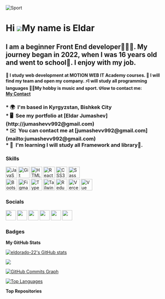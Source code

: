 ![Sport](https://i0.wp.com/fitonapp.com/wp-content/uploads/shutterstock_2182587873-scaled.jpg?fit=2560%2C1107&ssl=1)

<!-- https://outlawfitcamp.com/wp-content/uploads/2022/12/2023.png -->
<!-- https://avatars.dzeninfra.ru/get-zen_doc/3985976/pub_5f78646e952c3b370e7b3b23_5f7864b761e6d41ef5d8c226/scale_1200 -->


Hi ![](https://user-images.githubusercontent.com/18350557/176309783-0785949b-9127-417c-8b55-ab5a4333674e.gif)My name is Eldar
=============================================================================================================================

I am a beginner Front End developer👨🏻‍💻. My journey began in 2022, when I was 16 years old and went to school🏫. I enjoy with my job.
------------------------------------------------------------------------------------------------------------------------------------------------------------------------------------------------------------------------------------------------------------------------------------------------------------------------------------------------------------------------------------------------------------------------------------------------------------------------------------------------------------------------------------------------------------------------------------------------------------------------

<h4>
  🔭 I study web development at MOTION WEB IT Academy courses. 👯 I will find my team and open my company. ⚡I will study all programming languages 👦🏻My hobby is music and sport. 📞How to contact me: <br/>  <a href="tel:+996708229173">My Contact</a> <br/>
</h4>

<h3> * 🌍  I'm based in Kyrgyzstan, Bishkek City <br/>
* 🖥️  See my portfolio at [Eldar Jumashev](http://jumashevv992@gmail.com) <br/>
* ✉️  You can contact me at [jumashevv992@gmail.com](mailto:jumashevv992@gmail.com) <br/>
* 🧠  I'm learning I will study all Framework and library🗽.<br/>
</h3>

### Skills


<p align="left">
<a href="https://developer.mozilla.org/en-US/docs/Web/JavaScript" target="_blank" rel="noreferrer"><img src="https://raw.githubusercontent.com/danielcranney/readme-generator/main/public/icons/skills/javascript-colored.svg" width="36" height="36" alt="JavaScript" /></a>
<a href="https://git-scm.com/" target="_blank" rel="noreferrer"><img src="https://raw.githubusercontent.com/danielcranney/readme-generator/main/public/icons/skills/git-colored.svg" width="36" height="36" alt="Git" /></a>
<a href="https://developer.mozilla.org/en-US/docs/Glossary/HTML5" target="_blank" rel="noreferrer"><img src="https://raw.githubusercontent.com/danielcranney/readme-generator/main/public/icons/skills/html5-colored.svg" width="36" height="36" alt="HTML5" /></a>
<a href="https://reactjs.org/" target="_blank" rel="noreferrer"><img src="https://raw.githubusercontent.com/danielcranney/readme-generator/main/public/icons/skills/react-colored.svg" width="36" height="36" alt="React" /></a>
<a href="https://www.w3.org/TR/CSS/#css" target="_blank" rel="noreferrer"><img src="https://raw.githubusercontent.com/danielcranney/readme-generator/main/public/icons/skills/css3-colored.svg" width="36" height="36" alt="CSS3" /></a> 
<a href="https://sass-lang.com/" target="_blank" rel="noreferrer"><img src="https://raw.githubusercontent.com/danielcranney/readme-generator/main/public/icons/skills/sass-colored.svg" width="36" height="36" alt="Sass" /></a> <br/>
<a href="https://getbootstrap.com/" target="_blank" rel="noreferrer"><img src="https://raw.githubusercontent.com/danielcranney/readme-generator/main/public/icons/skills/bootstrap-colored.svg" width="36" height="36" alt="Bootstrap" /></a>
<a href="https://www.figma.com/" target="_blank" rel="noreferrer"><img src="https://raw.githubusercontent.com/danielcranney/readme-generator/main/public/icons/skills/figma-colored.svg" width="36" height="36" alt="Figma" /></a>
  <a href="https://www.typescript.com/" target="_blank" rel="noreferrer">
    <img src="https://upload.wikimedia.org/wikipedia/commons/thumb/4/4c/Typescript_logo_2020.svg/2048px-Typescript_logo_2020.svg.png" width="36" height="36" alt="TypeScript"/></a>
   <a href="https://www.tailwind.com/" target="_blank" rel="noreferrer">
    <img src="https://upload.wikimedia.org/wikipedia/commons/thumb/d/d5/Tailwind_CSS_Logo.svg/768px-Tailwind_CSS_Logo.svg.png" width="36" height="36" alt="Tailwind"/></a>
    <a href="https://www.redux.com" target="_blank" rel="noreferrer">
    <img src="https://raw.githubusercontent.com/reduxjs/redux/master/logo/logo.png" width="36" height="36" alt="Redux"/></a>
   <a href="https://www.vercel.com/" target="_blank" rel="noreferrer">
    <img src="https://static.wikia.nocookie.net/logopedia/images/a/a7/Vercel_favicon.svg/revision/latest?cb=20221026155821" width="36" height="36" alt="Vercel"/></a>
   <a href="https://www.vuejs.com/" target="_blank" rel="noreferrer">
    <img src="https://upload.wikimedia.org/wikipedia/commons/thumb/9/95/Vue.js_Logo_2.svg/1184px-Vue.js_Logo_2.svg.png" width="36" height="36" alt="Vue"/></a>
  
 
</p>


### Socials

<p align="left"> <a href="https://www.codepen.io/eldorado-22" target="_blank" rel="noreferrer"><img src="https://raw.githubusercontent.com/danielcranney/readme-generator/main/public/icons/socials/codepen-dark.svg" width="32" height="32" /></a> <a href="https://www.facebook.com/eldoradojumashevv/" target="_blank" rel="noreferrer"><img src="https://raw.githubusercontent.com/danielcranney/readme-generator/main/public/icons/socials/facebook.svg" width="32" height="32" /></a> <a href="https://www.github.com/eldorado-22" target="_blank" rel="noreferrer"><img src="https://raw.githubusercontent.com/danielcranney/readme-generator/main/public/icons/socials/github-dark.svg" width="32" height="32" /></a> <a href="http://www.instagram.com/https://www.instagram.com/zhumashevv_996/" target="_blank" rel="noreferrer"><img src="https://raw.githubusercontent.com/danielcranney/readme-generator/main/public/icons/socials/instagram.svg" width="32" height="32" /></a> <a href="https://www.linkedin.com/in/eldorado-jumashevv-51a792259/" target="_blank" rel="noreferrer"><img src="https://raw.githubusercontent.com/danielcranney/readme-generator/main/public/icons/socials/linkedin.svg" width="32" height="32" /></a> <a href="https://www.twitter.com/home" target="_blank" rel="noreferrer"><img src="https://raw.githubusercontent.com/danielcranney/readme-generator/main/public/icons/socials/twitter.svg" width="32" height="32" /></a></p>

### Badges

<b>My GitHub Stats</b>

<a href="http://www.github.com/eldorado-22"><img src="https://github-readme-stats.vercel.app/api?username=eldorado-22&show_icons=true&hide=&count_private=true&title_color=22c55e&text_color=facc15&icon_color=ef4444&bg_color=312e81&hide_border=true&show_icons=true" alt="eldorado-22's GitHub stats" /></a>

<a href="http://www.github.com/eldorado-22"><img src="https://github-readme-streak-stats.herokuapp.com/?user=eldorado-22&stroke=facc15&background=312e81&ring=22c55e&fire=22c55e&currStreakNum=facc15&currStreakLabel=22c55e&sideNums=facc15&sideLabels=facc15&dates=facc15&hide_border=true" /></a>

<a href="http://www.github.com/eldorado-22"><img src="https://github-readme-activity-graph.cyclic.app/graph?username=eldorado-22&bg_color=312e81&color=facc15&line=ef4444&point=facc15&area_color=312e81&area=true&hide_border=true&custom_title=GitHub%20Commits%20Graph" alt="GitHub Commits Graph" /></a>

<a href="https://github.com/eldorado-22" align="left"><img src="https://github-readme-stats.vercel.app/api/top-langs/?username=eldorado-22&langs_count=10&title_color=22c55e&text_color=facc15&icon_color=ef4444&bg_color=312e81&hide_border=true&locale=en&custom_title=Top%20%Languages" alt="Top Languages" /></a>

<b>Top Repositories</b>

<div width="100%" align="center"></div><br /><br /><br /><br /><br /><br /><br />
